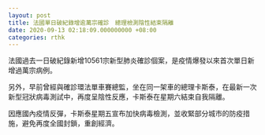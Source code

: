 ```yaml
---
layout: post
title: 法國單日破紀錄增逾萬宗確診　總理檢測陰性結束隔離
date: 2020-09-13 02:18:09.000000000 +08:00
categories: rthk
---
```


法國過去一日破紀錄新增10561宗新型肺炎確診個案，是疫情爆發以來首次單日新增過萬宗病例。

另外，早前曾經與確診環法單車賽總監，坐在同一架車的總理卡斯泰，在最新一次新型冠狀病毒測試中，再度呈陰性反應，卡斯泰在星期六結束自我隔離。

因應國內疫情反彈，卡斯泰星期五宣布加快病毒檢測，並收緊部分城市的防疫措施，避免再度全國封鎖，重創經濟。

